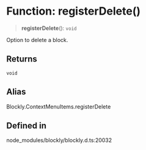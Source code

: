 # Function: registerDelete()

> **registerDelete**(): `void`

Option to delete a block.

## Returns

`void`

## Alias

Blockly.ContextMenuItems.registerDelete

## Defined in

node_modules/blockly/blockly.d.ts:20032
